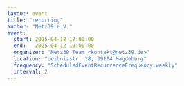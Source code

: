 ```yaml
---
layout: event
title: "recurring"
author: "Netz39 e.V." 
event:
  start: 2025-04-12 17:00:00 
  end:   2025-04-12 19:00:00 
  organizer: "Netz39 Team <kontakt@netz39.de>" 
  location: "Leibnizstr. 18, 39104 Magdeburg"
  frequency: "ScheduledEventRecurrenceFrequency.weekly"
  interval: 2
---
```

<!-- event imported from discord manual changes may be overwritten -->